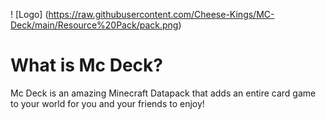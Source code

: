 ! [Logo] (https://raw.githubusercontent.com/Cheese-Kings/MC-Deck/main/Resource%20Pack/pack.png) 

# What is Mc Deck?

Mc Deck is an amazing Minecraft Datapack that adds an entire card game to your world for you and your friends to enjoy!
